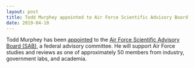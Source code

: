 ```yaml
---
layout: post
title: Todd Murphey appointed to Air Force Scientific Advisory Board
date: 2019-04-10
---
```


Todd Murphey has been [appointed](https://www.mccormick.northwestern.edu/news/articles/2019/04/todd-murphey-appointed-to-air-force-scientific-advisory-board-social.html) to the [Air Force Scientific Advisory Board (SAB)](https://www.scientificadvisoryboard.af.mil/), a federal advisory committee.  He will support Air Force studies and reviews as one of approximately 50 members from industry, government labs, and academia.  
